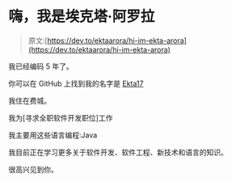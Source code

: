 # 嗨，我是埃克塔·阿罗拉

> 原文:[https://dev.to/ektaarora/hi-im-ekta-arora](https://dev.to/ektaarora/hi-im-ekta-arora)

我已经编码 5 年了。

你可以在 GitHub 上找到我的名字是 [Ekta17](https://github.com/Ekta17)

我住在费城。

我为[寻求全职软件开发职位]工作

我主要用这些语言编程:Java

我目前正在学习更多关于软件开发、软件工程、新技术和语言的知识。

很高兴见到你。